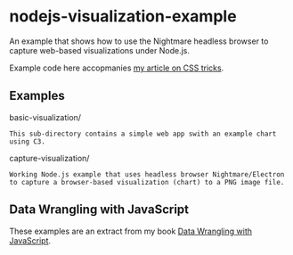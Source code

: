 # nodejs-visualization-example

An example that shows how to use the Nightmare headless browser to capture web-based visualizations under Node.js.

Example code here accopmanies [my article on CSS tricks](http://bit.ly/2HW3W0b).

## Examples

basic-visualization/

    This sub-directory contains a simple web app swith an example chart using C3.

capture-visualization/

    Working Node.js example that uses headless browser Nightmare/Electron to capture a browser-based visualization (chart) to a PNG image file.

## Data Wrangling with JavaScript

These examples are an extract from my book [Data Wrangling with JavaScript](http://bit.ly/2t2cJu2).
